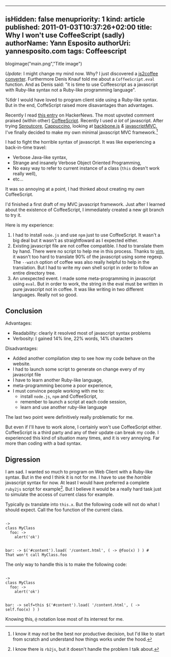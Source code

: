 -----
isHidden:       false
menupriority:   1
kind:           article
published: 2011-01-03T10:37:26+02:00
title: Why I won't use CoffeeScript (sadly)
authorName: Yann Esposito
authorUri: yannesposito.com
tags: Coffeescript
-----
blogimage("main.png","Title image")

<div class="encadre">

*Update*: I might change my mind now. Why?
I just discovered a [js2coffee converter](https://github.com/rstacruz/js2coffee). Furthermore Denis Knauf told me about a `CoffeeScript.eval` function. 
And as Denis said: "it is time to use Coffeescript as a javascript with Ruby-like syntax not a Ruby-like programming language".

</div>

<div class="intro">

%tldr I would have loved to program client side using a Ruby-like syntax. But in the end, CoffeScript raised more disavantages than advantages.

</div>

Recently I read [this entry](http://news.ycombinator.com/item?id=2053956) on HackerNews.
The most upvoted comment praised (within other) [CoffeeScript][cf].
Recently I used _a lot_ of javascript. After trying
[Sproutcore](http://sproutcore.com),
[Cappuccino](http://cappuccino.org), looking at
[backbone.js](documentcloud.github.com/backbone/) _&_
[javascriptMVC](javascriptmvc.com),
I've finally decided to make my own minimal javascript MVC framework.[^1]

[cf]: http://coffeescript.org

[^1]: I know it may not be the best nor productive decision, but I'd like to start from scratch and understand how things works under the hood.

I had to fight the horrible syntax of javascript. It was like experiencing a back-in-time travel: 

- Verbose Java-like syntax, 
- Strange and insanely Verbose Object Oriented Programming,
- No easy way to refer to current instance of a class (`this` doesn't work really well),
- etc... 

It was so annoying at a point, I had thinked about creating my _own_ CoffeeScript.

I'd finished a first draft of my MVC javascript framework. 
Just after I learned about the existence of CoffeeScript, I immediately created a new git branch to try it.

Here is my experience:

1. I had to install `node.js` and use `npm` just to use CoffeeScript. It wasn't a big deal but it wasn't as straightfoward as I expected either.
2. Existing javascript file are not coffee compatible. 
    I _had_ to translate them by hand. 
    There were no script to help me in this process.
    Thanks to [vim](http://vim.org), it wasn't too hard to translate 90% of the javascript using some regexp. 
    The `--watch` option of coffee was also really helpful to help in the translation. 
    But I had to write my own shell script in order to follow an entire directory tree.
4. An unexpected event. I made some meta-programming in javascript using `eval`. But in order to work, the string in the eval must be written in pure javascript not in coffee. It was like writing in two different languages. Really not so good.

## Conclusion

Advantages:

- Readability: clearly it resolved most of javascript syntax problems
- Verbosity: I gained 14% line, 22% words, 14% characters

Disadvantages:

- Added another compilation step to see how my code behave on the website.
- I had to launch some script to generate on change every of my javascript file
- I have to learn another Ruby-like language,
- meta-programming become a poor experience,
- I must convince people working with me to: 
    - install `node.js`, `npm` and CoffeeScript,
    - remember to launch a script at each code session,
    - learn and use another ruby-like language

The last two point were definitively really problematic for me.

But even if I'll have to work alone, I certainly won't use CoffeeScript either. 
CoffeeScript is a third party and any of their update can break my code. 
I experienced this kind of situation many times, and it is very annoying. 
Far more than coding with a bad syntax.

## Digression

I am sad. 
I wanted so much to program on Web Client with a Ruby-like syntax. 
But in the end I think it is not for me. 
I have to use the _horrible_ javascript syntax for now. 
At least I would have preferred a complete `ruby2js` script for example[^2]. 
But I believe it would be a really hard task just to simulate the access of current class for example.

[^2]: I know there is `rb2js`, but it doesn't handle the problem I talk about.

Typically `@x` translate into `this.x`. But the following code will not do what I should expect. Call the foo function of the current class.

<code class="ruby">
-> 
class MyClass
  foo: ->
    alert('ok')

  bar: ->
    $('#content').load( '/content.html', ( -> @foo(x) ) )
    # That won't call MyClass.foo
</code>

The only way to handle this is to make the following code:

<code class="ruby">
-> 
class MyClass
  foo: ->
    alert('ok')

  bar: ->
    self=this
    $('#content').load( '/content.html', ( -> self.foo(x) ) )
</code>

Knowing this, `@` notation lose most of its interrest for me.
